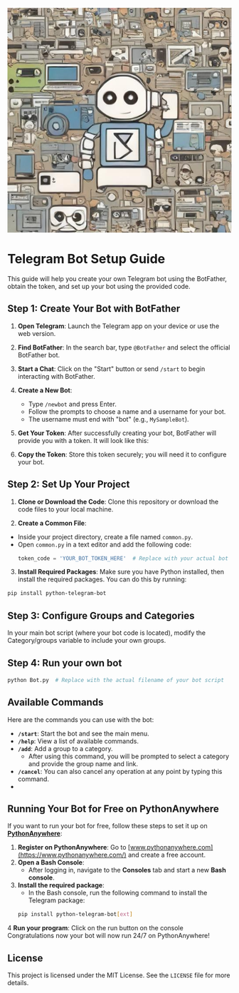 ![Bot in Telegram](bot.png) 

# Telegram Bot Setup Guide

This guide will help you create your own Telegram bot using the BotFather, obtain the token, and set up your bot using the provided code.

## Step 1: Create Your Bot with BotFather

1. **Open Telegram**: Launch the Telegram app on your device or use the web version.

2. **Find BotFather**: In the search bar, type `@BotFather` and select the official BotFather bot.

3. **Start a Chat**: Click on the "Start" button or send `/start` to begin interacting with BotFather.

4. **Create a New Bot**:
   - Type `/newbot` and press Enter.
   - Follow the prompts to choose a name and a username for your bot.
   - The username must end with "bot" (e.g., `MySampleBot`).

5. **Get Your Token**: After successfully creating your bot, BotFather will provide you with a token. It will look like this:

6. **Copy the Token**: Store this token securely; you will need it to configure your bot.

## Step 2: Set Up Your Project

1. **Clone or Download the Code**: Clone this repository or download the code files to your local machine.

2. **Create a Common File**:
- Inside your project directory, create a file named `common.py`.
- Open `common.py` in a text editor and add the following code:
  ```python
  token_code = 'YOUR_BOT_TOKEN_HERE'  # Replace with your actual bot token
  ```

3. **Install Required Packages**:
Make sure you have Python installed, then install the required packages. You can do this by running:
```bash
pip install python-telegram-bot
```
## Step 3: Configure Groups and Categories

In your main bot script (where your bot code is located), modify the Category/groups  variable to include your own groups.

## Step 4: Run your own bot
```bash
python Bot.py  # Replace with the actual filename of your bot script
```
## Available Commands

Here are the commands you can use with the bot:

- **`/start`**: Start the bot and see the main menu.
- **`/help`**: View a list of available commands.
- **`/add`**: Add a group to a category.
  - After using this command, you will be prompted to select a category and provide the group name and link.
- **`/cancel`**: You can also cancel any operation at any point by typing this command.
- 
## Running Your Bot for Free on PythonAnywhere

If you want to run your bot for free, follow these steps to set it up on **[PythonAnywhere](https://www.pythonanywhere.com/)**:

1. **Register on PythonAnywhere**: Go to [www.pythonanywhere.com](https://www.pythonanywhere.com/) and create a free account.
2. **Open a Bash Console**:
   - After logging in, navigate to the **Consoles** tab and start a new **Bash console**.
3. **Install the required package**:
   - In the Bash console, run the following command to install the Telegram package:
   ```bash
   pip install python-telegram-bot[ext]
   ```
4 **Run your program**: 
Click on the run button on the console
Congratulations now your bot will now run 24/7 on PythonAnywhere!

## License

This project is licensed under the MIT License. See the `LICENSE` file for more details.
